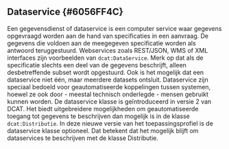 ## Dataservice {#6056FF4C}
Een gegevensdienst of dataservice is een computer service waar gegevens opgevraagd worden aan de hand van specificaties in een aanvraag. De gegevens die voldoen aan de meegegeven specificatie worden als antwoord teruggestuurd. Webservices zoals REST/JSON, WMS of XML interfaces zijn voorbeelden van <code>dcat:DataService</code>. Merk op dat als de specificatie slechts een deel van de gegevens beschrijft, alleen desbetreffende subset wordt opgestuurd. Ook is het mogelijk dat een dataservice niet één, maar meerdere datasets ontsluit.
Dataservice zijn speciaal bedoeld voor geautomatiseerde koppelingen tussen systemen, hoewel ze ook door - meestal technisch onderlegde - mensen gebruikt kunnen worden.
De dataservice klasse is geïntroduceerd in versie 2 van DCAT. Het biedt uitgebreidere mogelijkheden om geautomatiseerde toegang tot gegevens te beschrijven dan mogelijk is in de klasse <code>dcat:Distributie</code>. In deze nieuwe versie van het toepassingsprofiel is de dataservice klasse optioneel. Dat betekent dat het mogelijk blijft om dataservices te beschrijven met de klasse Distributie.
<section data-include-format='markdown' data-include='085-access_rights.md'></section>
<section data-include-format='markdown' data-include='086-applicable_legislation.md'></section>
<section data-include-format='markdown' data-include='087-application_profile.md'></section>
<section data-include-format='markdown' data-include='088-contact_point.md'></section>
<section data-include-format='markdown' data-include='089-creator.md'></section>
<section data-include-format='markdown' data-include='090-description.md'></section>
<section data-include-format='markdown' data-include='091-documentation.md'></section>
<section data-include-format='markdown' data-include='092-endpoint_description.md'></section>
<section data-include-format='markdown' data-include='093-endpoint_URL.md'></section>
<section data-include-format='markdown' data-include='094-format.md'></section>
<section data-include-format='markdown' data-include='095-HVD_Category.md'></section>
<section data-include-format='markdown' data-include='096-identifier.md'></section>
<section data-include-format='markdown' data-include='097-keyword.md'></section>
<section data-include-format='markdown' data-include='098-landing_page.md'></section>
<section data-include-format='markdown' data-include='099-language.md'></section>
<section data-include-format='markdown' data-include='100-license.md'></section>
<section data-include-format='markdown' data-include='101-modification_date.md'></section>
<section data-include-format='markdown' data-include='102-other_identifier.md'></section>
<section data-include-format='markdown' data-include='103-publisher.md'></section>
<section data-include-format='markdown' data-include='104-rights.md'></section>
<section data-include-format='markdown' data-include='105-serves_dataset.md'></section>
<section data-include-format='markdown' data-include='106-theme.md'></section>
<section data-include-format='markdown' data-include='107-title.md'></section>
<section data-include-format='markdown' data-include='108-Voorbeelden.md'></section>
